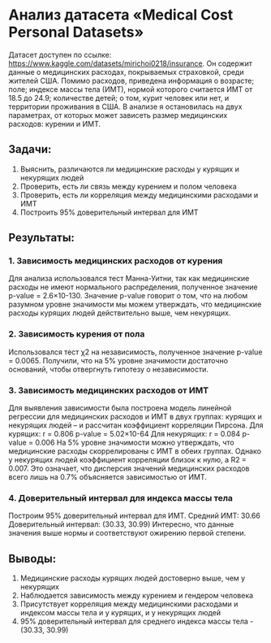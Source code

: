 # Анализ датасета «Medical Cost Personal Datasets»
Датасет доступен по ссылке: https://www.kaggle.com/datasets/mirichoi0218/insurance.
Он содержит данные о медицинских расходах, покрываемых страховкой, среди жителей США. Помимо расходов, приведена информация о возрасте; поле; индексе массы тела (ИМТ), нормой которого считается ИМТ от 18.5 до 24.9; количестве детей; о том, курит человек или нет, и территории проживания в США.
В анализе я остановилась на двух параметрах, от которых может зависеть размер медицинских расходов: курении и ИМТ.
## Задачи:
1. Выяснить, различаются ли медицинские расходы у курящих и некурящих людей
2. Проверить, есть ли связь между курением и полом человека
3. Проверить, есть ли корреляция между медицинскими расходами и ИМТ
4. Построить 95% доверительный интервал для ИМТ
## Результаты:
### 1. Зависимость медицинских расходов от курения
Для анализа использовался тест Манна-Уитни, так как медицинские расходы не имеют нормального распределения, полученное значение p-value = 2.6×10-130.
Значение p-value говорит о том, что на любом разумном уровне значимости мы можем утверждать, что медицинские расходы курящих людей действительно выше, чем некурящих.
### 2. Зависимость курения от пола
Использовался тест χ2 на независимость, полученное значение p-value = 0.0065.
Получили, что на 5% уровне значимости достаточно оснований, чтобы отвергнуть гипотезу о независимости.
### 3. Зависимость медицинских расходов от ИМТ
Для выявления зависимости была построена модель линейной регрессии для медицинских расходов и ИМТ в двух группах: курящих и некурящих людей – и рассчитан коэффициент корреляции Пирсона.
Для курящих:
r = 0.806
p-value = 5.02×10-64
Для некурящих:
r = 0.084 p-value = 0.006
На 5% уровне значимости можно утверждать, что медицинские расходы скоррелированы с ИМТ в обеих группах. Однако у некурящих людей коэффициент корреляции близок к нулю, а R2 = 0.007. Это означает, что дисперсия значений медицинских расходов всего лишь на 0.7% объясняется зависимостью от ИМТ.
### 4. Доверительный интервал для индекса массы тела
Построим 95% доверительный интервал для ИМТ.
Средний ИМТ: 30.66
Доверительный интервал: (30.33, 30.99)
Интересно, что данные значения выше нормы и соответствуют ожирению первой степени.
## Выводы:
 1. Медицинские расходы курящих людей достоверно выше, чем у некурящих
2. Наблюдается зависимость между курением и гендером человека
3. Присутствует корреляция между медицинскими расходами и индексом массы тела
и у курящих, и у некурящих людей
4. 95% доверительный интервал для среднего индекса массы тела - (30.33, 30.99)
